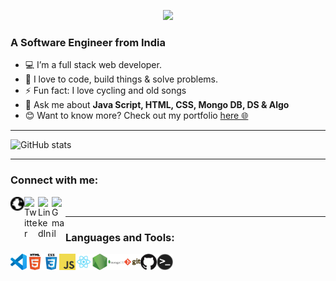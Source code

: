 <p align="center">
  <img src="https://readme-typing-svg.herokuapp.com/?lines=Hi+there,+👋+I'm+Kartik+Kapoor&font=Fira%20Code&center=true&width=380&height=50">
</p>

### A Software Engineer from India

- 💻 I’m a full stack web developer.
- 🌱 I love to code, build things & solve problems.
- ⚡ Fun fact: I love cycling and old songs
- 💬 Ask me about **Java Script, HTML, CSS, Mongo DB, DS & Algo**
- 😊 Want to know more? Check out my portfolio [here 🌐]

---

![GitHub stats](https://github-readme-stats.vercel.app/api?username=KapoorKartik&theme=algolia&show_icons=true)

---

### Connect with me:

[<img align="left" alt=" https://kartik-kapoor-portfolio.vercel.app/" width="22px" src="https://raw.githubusercontent.com/iconic/open-iconic/master/svg/globe.svg" />][website]
[<img align="left" alt="Twitter" width="22px" src="https://cdn-icons-png.flaticon.com/512/145/145812.png" />][twitter]
[<img align="left" alt="LinkedIn" width="22px" src="https://cdn-icons-png.flaticon.com/512/174/174857.png" />][linkedin]
[<img align="left" alt="Gmail" width="22px" src="https://logodownload.org/wp-content/uploads/2018/03/gmail-logo-16.png" />][gmail]

<br />

---

### Languages and Tools:

<img align="left" alt="Visual Studio Code" width="26px" src="https://raw.githubusercontent.com/github/explore/80688e429a7d4ef2fca1e82350fe8e3517d3494d/topics/visual-studio-code/visual-studio-code.png" />
<img align="left" alt="HTML5" width="26px" src="https://raw.githubusercontent.com/github/explore/80688e429a7d4ef2fca1e82350fe8e3517d3494d/topics/html/html.png" />
<img align="left" alt="CSS3" width="26px" src="https://raw.githubusercontent.com/github/explore/80688e429a7d4ef2fca1e82350fe8e3517d3494d/topics/css/css.png" />
<img align="left" alt="JavaScript" width="26px" src="https://raw.githubusercontent.com/github/explore/80688e429a7d4ef2fca1e82350fe8e3517d3494d/topics/javascript/javascript.png" />
<img align="left" alt="React" width="26px" src="https://raw.githubusercontent.com/github/explore/80688e429a7d4ef2fca1e82350fe8e3517d3494d/topics/react/react.png" />
<img align="left" alt="Node.js" width="26px" src="https://raw.githubusercontent.com/github/explore/80688e429a7d4ef2fca1e82350fe8e3517d3494d/topics/nodejs/nodejs.png" />
<img align="left" alt="MongoDB" width="26px" src="https://raw.githubusercontent.com/github/explore/80688e429a7d4ef2fca1e82350fe8e3517d3494d/topics/mongodb/mongodb.png" />
<img align="left" alt="Git" width="26px" src="https://raw.githubusercontent.com/github/explore/80688e429a7d4ef2fca1e82350fe8e3517d3494d/topics/git/git.png" />
<img align="left" alt="GitHub" width="26px" src="https://raw.githubusercontent.com/github/explore/78df643247d429f6cc873026c0622819ad797942/topics/github/github.png" />
<img align="left" alt="Terminal" width="26px" src="https://raw.githubusercontent.com/github/explore/80688e429a7d4ef2fca1e82350fe8e3517d3494d/topics/terminal/terminal.png" />


[website]: https://kartik-kapoor-portfolio.vercel.app/
[twitter]: https://twitter.com/kapoor_kartik20
[linkedin]: https://www.linkedin.com/in/kartik-kapoor-j20/
[here 🌐]: https://kartik-kapoor-portfolio.vercel.app/
[gmail]: mailto:kartikkapoor485@gmail.com
